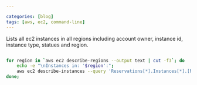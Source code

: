 ```yaml
---

categories: [blog]
tags: [aws, ec2, command-line]
---
```


Lists all ec2 instances in all regions including account owner, instance id, instance type, statues and region.

```bash

for region in `aws ec2 describe-regions --output text | cut -f3`; do
    echo -e "\nInstances in: '$region':";
    aws ec2 describe-instances --query 'Reservations[*].Instances[*].[NetworkInterfaces[0].OwnerId, Placement.AvailabilityZone, VpcId, InstanceId, InstanceType, State.Name]' --output text --region ${region};
done;

```
